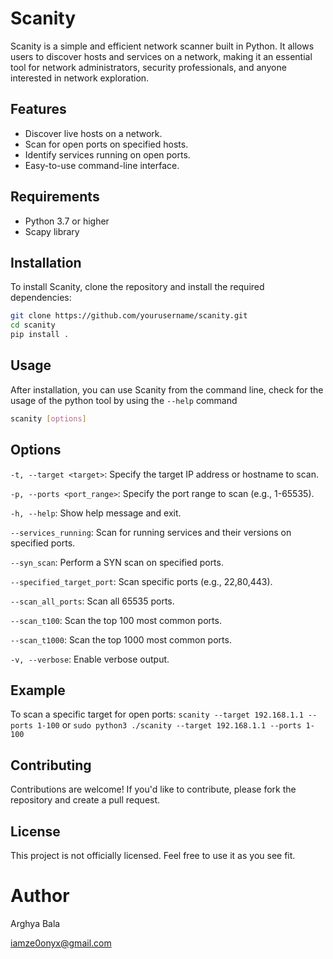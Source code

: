 # Scanity

Scanity is a simple and efficient network scanner built in Python. It allows users to discover hosts and services on a network, making it an essential tool for network administrators, security professionals, and anyone interested in network exploration.

## Features

- Discover live hosts on a network.
- Scan for open ports on specified hosts.
- Identify services running on open ports.
- Easy-to-use command-line interface.

## Requirements

- Python 3.7 or higher
- Scapy library

## Installation

To install Scanity, clone the repository and install the required dependencies:

```bash
git clone https://github.com/yourusername/scanity.git
cd scanity
pip install .
```

## Usage
After installation, you can use Scanity from the command line, check for the usage of the python tool by using the ```--help``` command
```bash
scanity [options] 
```
## Options

```-t, --target <target>```: Specify the target IP address or hostname to scan.

```-p, --ports <port_range>```: Specify the port range to scan (e.g., 1-65535).

```-h, --help```: Show help message and exit.

```--services_running```: Scan for running services and their versions on specified ports.

```--syn_scan```: Perform a SYN scan on specified ports.

```--specified_target_port```: Scan specific ports (e.g., 22,80,443).

```--scan_all_ports```: Scan all 65535 ports.

```--scan_t100```: Scan the top 100 most common ports.

```--scan_t1000```: Scan the top 1000 most common ports.

```-v, --verbose```: Enable verbose output.

## Example
To scan a specific target for open ports:
```scanity --target 192.168.1.1 --ports 1-100```
or 
```sudo python3 ./scanity --target 192.168.1.1 --ports 1-100```

## Contributing
Contributions are welcome! If you'd like to contribute, please fork the repository and create a pull request.

## License
This project is not officially licensed. Feel free to use it as you see fit.

# Author
Arghya Bala

iamze0onyx@gmail.com

    


